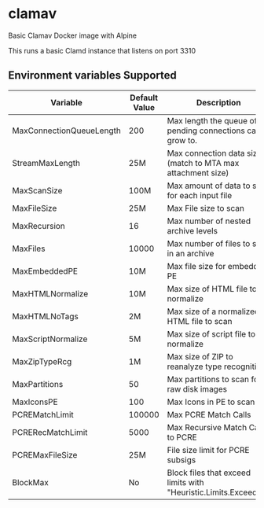 # clamav
Basic Clamav Docker image with Alpine

This runs a basic Clamd instance that listens on port 3310

## Environment variables Supported
| Variable | Default Value | Description |
| --- | --- | --- |
| MaxConnectionQueueLength	| 200	| Max length the queue of pending connections can grow to. |
| StreamMaxLength	| 25M	| Max connection data size (match to MTA max attachment size) |
| MaxScanSize		| 100M	| Max amount of data to scan for each input file |
| MaxFileSize		| 25M	| Max File size to scan |
| MaxRecursion		| 16	| Max number of nested archive levels |
| MaxFiles		| 10000	| Max number of files to scan in an archive |
| MaxEmbeddedPE		| 10M	| Max file size for embedded PE |
| MaxHTMLNormalize	| 10M	| Max size of HTML file to normalize |
| MaxHTMLNoTags		| 2M	| Max size of a normalized HTML file to scan |
| MaxScriptNormalize	| 5M	| Max size of script file to normalize |
| MaxZipTypeRcg		| 1M	| Max size of ZIP to reanalyze type recognition |
| MaxPartitions		| 50	| Max partitions to scan for raw disk images |
| MaxIconsPE		| 100	| Max Icons in PE to scan |
| PCREMatchLimit	| 100000	| Max PCRE Match Calls |
| PCRERecMatchLimit	| 5000	| Max Recursive Match Calls to PCRE |
| PCREMaxFileSize	| 25M	| File size limit for PCRE subsigs |
| BlockMax		| No	| Block files that exceed limits with "Heuristic.Limits.Exceeded" |
